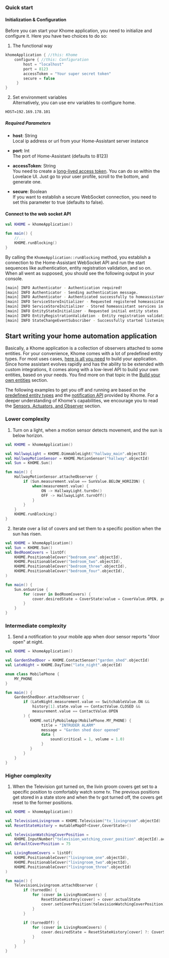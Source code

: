 ### Quick start

#### Initialization & Configuration

Before you can start your Khome application, you need to initialize and configure it. Here you have two choices to do so:

1. The functional way
```kotlin
khomeApplication { //this: Khome
    configure { //this: Configuration
        host = "localhost"
        port = 8123
        accessToken = "Your super secret token"
        secure = false
     }
}
```

2. Set environment variables <br>
Alternatively, you can use env variables to configure home.
```.env
HOST=192.169.178.101
```

##### Required Parameters

- **host**: String <br> 
    Local ip address or url from your Home-Assistant server instance

- **port**: Int <br> 
    The port of Home-Assistant (defaults to 8123)

- **accessToken**: String <br> 
    You need to create a [long-lived access token](https://developers.home-assistant.io/docs/en/auth_api.html#long-lived-access-token).
    You can do so within the Lovelace UI. Just go to your user profile, scroll to the bottom, and generate one.

- **secure**: Boolean <br> 
    If you want to establish a secure WebSocket connection, you need to set this parameter to true (defaults to false).

#### Connect to the web socket API

```kotlin
val KHOME = khomeApplication()

fun main() {
    //...
    KHOME.runBlocking()
}
```
By calling the `KhomeApplication::runBlocking` method, you establish a connection to the Home-Assistant WebSocket API and run the start sequences like authentication, entity registration validation, and so on.
When all went as supposed, you should see the following output in your console. 

```bash
[main] INFO Authenticator - Authentication required!
[main] INFO Authenticator - Sending authentication message.
[main] INFO Authenticator - Authenticated successfully to homeassistant version 0.111.0
[main] INFO ServiceStoreInitializer - Requested registered homeassistant services
[main] INFO ServiceStoreInitializer - Stored homeassistant services in local service store
[main] INFO EntityStateInitializer - Requested initial entity states
[main] INFO EntityRegistrationValidation - Entity registration validation succeeded
[main] INFO StateChangeEventSubscriber - Successfully started listening to state changes
```

## Start writing your home automation application

Basically, a Khome application is a collection of observers attached to some entities. For your convenience, Khome comes with a lot of predefined entity types. 
For most uses cases, [here is all you need](PredefinedEntityTypes.md) to build your application. Since home assistant evolves rapidly and has the ability to be extended with custom integrations,
it comes along with a low-level API to build your own entities, based on your needs. You find more on that topic in the [Build your own entities](BuildEntitiesFromScratch.md) section.

The following examples to get you off and running are based on the [predefined entity types](PredefinedEntityTypes.md) and the [notification API](NotificationApi.md) provided by Khome.
For a deeper understanding of Khome's capabilities, we encourage you to read the [Sensors, Actuators, and Observer](SensorsAndActuators.md) section.

### Lower complexity

1. Turn on a light, when a motion sensor detects movement, and the sun is below horizon.

```kotlin
val KHOME = khomeApplication()

val HallwayLight = KHOME.DimmableLight("hallway_main".objectId)
val HallwayMotionSensor = KHOME.MotionSensor("hallway".objectId)
val Sun = KHOME.Sun()

fun main() {
    HallwayMotionSensor.attacheObserver {
        if (Sun.measurement.value == SunValue.BELOW_HORIZON) {
            when(measurement.value) {
                ON -> HallwayLight.turnOn()
                OFF -> HallwayLight.turnOff()
            }
        }
    }
    KHOME.runBlocking()
}
```

2. Iterate over a list of covers and set them to a specific position when the sun has risen.

```kotlin
val KHOME = khomeApplication()
val Sun = KHOME.Sun()
val BedRoomCovers = listOf(
    KHOME.PositionableCover("bedroom_one".objectId),
    KHOME.PositionableCover("bedroom_two".objectId),
    KHOME.PositionableCover("bedroom_three".objectId),
    KHOME.PositionableCover("bedroom_four".objectId),
)

fun main() {
    Sun.onSunrise {
        for (cover in BedRoomCovers) {
            cover.desiredState = CoverState(value = CoverValue.OPEN, position = 60)
        }
    }   
}
```

### Intermediate complexity

1. Send a notification to your mobile app when door sensor reports "door open" at night.

```kotlin
val KHOME = khomeApplication()

val GardenShedDoor = KHOME.ContactSensor("garden_shed".objectId)
val LateNight = KHOME.DayTime("late_night".objectId)

enum class MobilePhone {
    MY_PHONE
}

fun main() {
    GardenShedDoor.attachObserver {
        if (LateNight.measurement.value == SwitchableValue.ON &&
            history[1].state.value == ContactValue.CLOSED &&
            measurement.value == ContactValue.OPEN
        ) {
           KHOME.notifyMobileApp(MobilePhone.MY_PHONE) {
                title = "INTRUDER ALARM"
                message = "Garden shed door opened"
                data {
                    sound(critical = 1, volume = 1.0)
                }        
           }
        }
    }
}
```

### Higher complexity

1. When the Television got turned on, the livin groom covers get set to a specific position to comfortably watch some tv.
The previous positions get stored in a state store and when the tv got turned off, the covers get reset to the former positions.

```kotlin
val KHOME = khomeApplication()

val TelevisionLivingroom = KHOME.Television("tv_livingroom".objectId)
val ResetStateHistory = mutableMapOf<Cover,CoverState>()

val televisionWatchingCoverPosition = 
    KHOME.InputNumber("television_watching_cover_position".objectId).actualState.toInt()
val defaultCoverPosition = 75

val LivingRoomCovers = listOf(
    KHOME.PositionableCover("livingroom_one".objectId),
    KHOME.PositionableCover("livingroom_two".objectId),
    KHOME.PositionableCover("livingroom_three".objectId)
)

fun main() {
    TelevisionLivingroom.attachObserver {
        if (turnedOn) {
            for (cover in LivingRoomCovers) {
                ResetStateHistory[cover] = cover.actualState
                cover.setCoverPosition(televisionWatchingCoverPosition)
            }
        }
        
        if (turnedOff) {
            for (cover in LivingRoomCovers) {
                cover.desiredState = ResetStateHistory[cover] ?: CoverState(CoverValue.OPEN, defaultCoverPosition)
            }
        }
    }   
}
```
